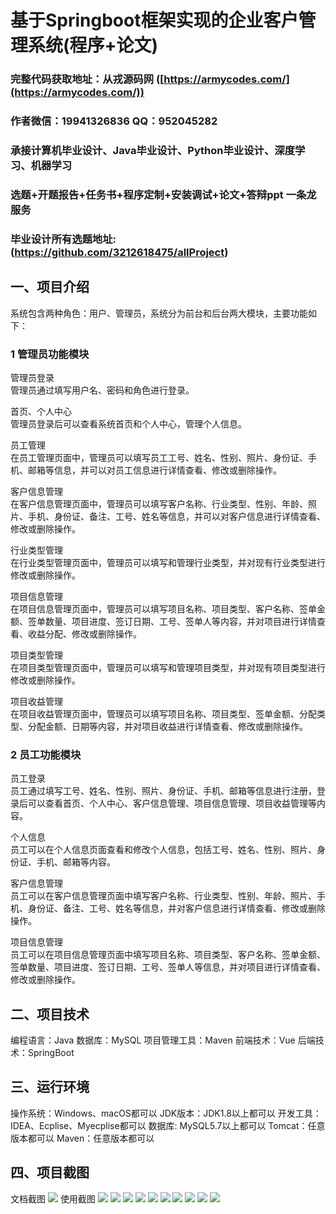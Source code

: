 基于Springboot框架实现的企业客户管理系统(程序+论文)
=
###  完整代码获取地址：从戎源码网 ([https://armycodes.com/](https://armycodes.com/))
###  作者微信：19941326836  QQ：952045282 
###  承接计算机毕业设计、Java毕业设计、Python毕业设计、深度学习、机器学习
###  选题+开题报告+任务书+程序定制+安装调试+论文+答辩ppt 一条龙服务
###  毕业设计所有选题地址:(https://github.com/3212618475/allProject)


一、项目介绍
---
系统包含两种角色：用户、管理员，系统分为前台和后台两大模块，主要功能如下：

### 1 管理员功能模块

管理员登录  
管理员通过填写用户名、密码和角色进行登录。

首页、个人中心  
管理员登录后可以查看系统首页和个人中心，管理个人信息。

员工管理  
在员工管理页面中，管理员可以填写员工工号、姓名、性别、照片、身份证、手机、邮箱等信息，并可以对员工信息进行详情查看、修改或删除操作。

客户信息管理  
在客户信息管理页面中，管理员可以填写客户名称、行业类型、性别、年龄、照片、手机、身份证、备注、工号、姓名等信息，并可以对客户信息进行详情查看、修改或删除操作。

行业类型管理  
在行业类型管理页面中，管理员可以填写和管理行业类型，并对现有行业类型进行修改或删除操作。

项目信息管理  
在项目信息管理页面中，管理员可以填写项目名称、项目类型、客户名称、签单金额、签单数量、项目进度、签订日期、工号、签单人等内容，并对项目进行详情查看、收益分配、修改或删除操作。

项目类型管理  
在项目类型管理页面中，管理员可以填写和管理项目类型，并对现有项目类型进行修改或删除操作。

项目收益管理  
在项目收益管理页面中，管理员可以填写项目名称、项目类型、签单金额、分配类型、分配金额、日期等内容，并对项目收益进行详情查看、修改或删除操作。

### 2 员工功能模块

员工登录  
员工通过填写工号、姓名、性别、照片、身份证、手机、邮箱等信息进行注册，登录后可以查看首页、个人中心、客户信息管理、项目信息管理、项目收益管理等内容。

个人信息  
员工可以在个人信息页面查看和修改个人信息，包括工号、姓名、性别、照片、身份证、手机、邮箱等内容。

客户信息管理  
员工可以在客户信息管理页面中填写客户名称、行业类型、性别、年龄、照片、手机、身份证、备注、工号、姓名等信息，并对客户信息进行详情查看、修改或删除操作。

项目信息管理  
员工可以在项目信息管理页面中填写项目名称、项目类型、客户名称、签单金额、签单数量、项目进度、签订日期、工号、签单人等信息，并对项目进行详情查看、修改或删除操作。



二、项目技术
---
编程语言：Java
数据库：MySQL
项目管理工具：Maven
前端技术：Vue
后端技术：SpringBoot

三、运行环境
---
操作系统：Windows、macOS都可以
JDK版本：JDK1.8以上都可以
开发工具：IDEA、Ecplise、Myecplise都可以
数据库: MySQL5.7以上都可以
Tomcat：任意版本都可以
Maven：任意版本都可以

四、项目截图
---
文档截图
![](limage/1.png)
使用截图
![](image/图片1.png)
![](image/图片2.png)
![](image/图片3.png)
![](image/图片4.png)
![](image/图片5.png)
![](image/图片6.png)
![](image/图片7.png)
![](image/图片9.png)
![](image/图片10.png)
![](image/图片11.png)

